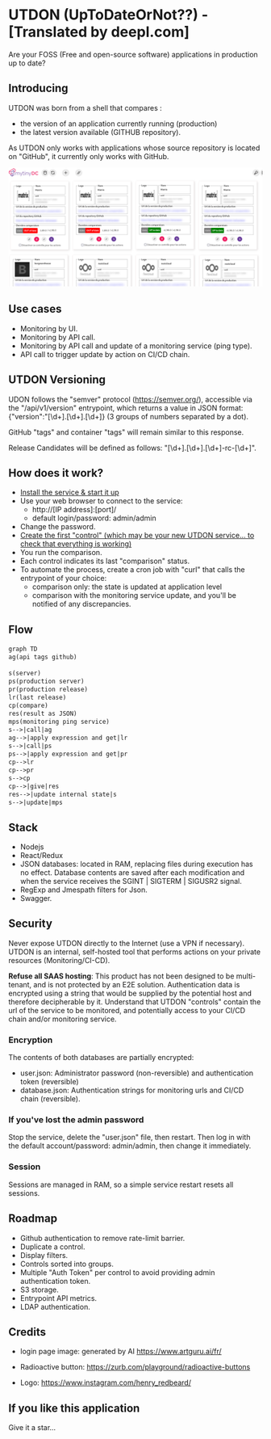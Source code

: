 # UTDON (UpToDateOrNot??) - [Translated by deepl.com]

Are your FOSS (Free and open-source software) applications in production up to date?

## Introducing

UTDON was born from a shell that compares :

- the version of an application currently running (production)
- the latest version available (GITHUB repository).

As UTDON only works with applications whose source repository is located on "GitHub", it currently only works with GitHub.

![dashboard](./doc/assets/utdon-dashboard-mytinydc.com.png)

## Use cases

- Monitoring by UI.
- Monitoring by API call.
- Monitoring by API call and update of a monitoring service (ping type).
- API call to trigger update by action on CI/CD chain.

## UTDON Versioning

UDON follows the "semver" protocol (<https://semver.org/>), accessible via the "/api/v1/version" entrypoint, which returns a value in JSON format: {"version":"[\d+]\.[\d+]\.[\d+]} (3 groups of numbers separated by a dot).

GitHub "tags" and container "tags" will remain similar to this response.

Release Candidates will be defined as follows: "[\d+]\.[\d+]\.[\d+]-rc-[\d+]".

## How does it work?

- [Install the service & start it up](./doc/en/INSTALL.md)
- Use your web browser to connect to the service:
  - http://[IP address]:[port]/
  - default login/password: admin/admin
- Change the password.
- [Create the first "control" (which may be your new UTDON service... to check that everything is working)](./doc/en/CONTROL.md)
- You run the comparison.
- Each control indicates its last "comparison" status.
- To automate the process, create a cron job with "curl" that calls the entrypoint of your choice:
  - comparison only: the state is updated at application level
  - comparison with the monitoring service update, and you'll be notified of any discrepancies.

## Flow

```mermaid
graph TD
ag(api tags github)

s(server)
ps(production server)
pr(production release)
lr(last release)
cp(compare)
res(result as JSON)
mps(monitoring ping service)
s-->|call|ag
ag-->|apply expression and get|lr
s-->|call|ps
ps-->|apply expression and get|pr
cp-->lr
cp-->pr
s-->cp
cp-->|give|res
res-->|update internal state|s
s-->|update|mps
```

## Stack

- Nodejs
- React/Redux
- JSON databases: located in RAM, replacing files during execution has no effect. Database contents are saved after each modification and when the service receives the SGINT | SIGTERM | SIGUSR2 signal.
- RegExp and Jmespath filters for Json.
- Swagger.

## Security

Never expose UTDON directly to the Internet (use a VPN if necessary). UTDON is an internal, self-hosted tool that performs actions on your private resources (Monitoring/CI-CD).

**Refuse all SAAS hosting**: This product has not been designed to be multi-tenant, and is not protected by an E2E solution. Authentication data is encrypted using a string that would be supplied by the potential host and therefore decipherable by it. Understand that UTDON "controls" contain the url of the service to be monitored, and potentially access to your CI/CD chain and/or monitoring service.

### Encryption

The contents of both databases are partially encrypted:

- user.json: Administrator password (non-reversible) and authentication token (reversible)
- database.json: Authentication strings for monitoring urls and CI/CD chain (reversible).

### If you've lost the admin password

Stop the service, delete the "user.json" file, then restart. Then log in with the default account/password: admin/admin, then change it immediately.

### Session

Sessions are managed in RAM, so a simple service restart resets all sessions.

## Roadmap

- Github authentication to remove rate-limit barrier.
- Duplicate a control.
- Display filters.
- Controls sorted into groups.
- Multiple "Auth Token" per control to avoid providing admin authentication token.
- S3 storage.
- Entrypoint API metrics.
- LDAP authentication.

## Credits

- login page image: generated by AI <https://www.artguru.ai/fr/>

- Radioactive button: <https://zurb.com/playground/radioactive-buttons>

- Logo: <https://www.instagram.com/henry_redbeard/>

## If you like this application

Give it a star...
